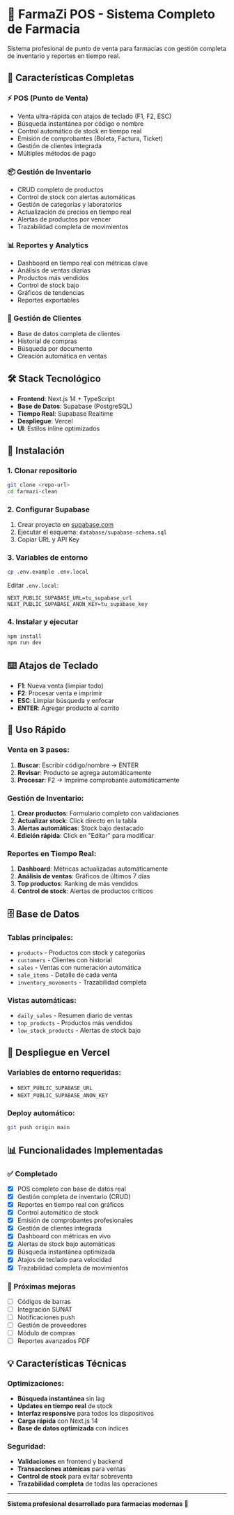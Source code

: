 # 💊 FarmaZi POS - Sistema Completo de Farmacia

Sistema profesional de punto de venta para farmacias con gestión completa de inventario y reportes en tiempo real.

## 🚀 Características Completas

### ⚡ POS (Punto de Venta)
- Venta ultra-rápida con atajos de teclado (F1, F2, ESC)
- Búsqueda instantánea por código o nombre
- Control automático de stock en tiempo real
- Emisión de comprobantes (Boleta, Factura, Ticket)
- Gestión de clientes integrada
- Múltiples métodos de pago

### 📦 Gestión de Inventario
- CRUD completo de productos
- Control de stock con alertas automáticas
- Gestión de categorías y laboratorios
- Actualización de precios en tiempo real
- Alertas de productos por vencer
- Trazabilidad completa de movimientos

### 📊 Reportes y Analytics
- Dashboard en tiempo real con métricas clave
- Análisis de ventas diarias
- Productos más vendidos
- Control de stock bajo
- Gráficos de tendencias
- Reportes exportables

### 👥 Gestión de Clientes
- Base de datos completa de clientes
- Historial de compras
- Búsqueda por documento
- Creación automática en ventas

## 🛠️ Stack Tecnológico

- **Frontend**: Next.js 14 + TypeScript
- **Base de Datos**: Supabase (PostgreSQL)
- **Tiempo Real**: Supabase Realtime
- **Despliegue**: Vercel
- **UI**: Estilos inline optimizados

## 🚀 Instalación

### 1. Clonar repositorio
```bash
git clone <repo-url>
cd farmazi-clean
```

### 2. Configurar Supabase
1. Crear proyecto en [supabase.com](https://supabase.com)
2. Ejecutar el esquema: `database/supabase-schema.sql`
3. Copiar URL y API Key

### 3. Variables de entorno
```bash
cp .env.example .env.local
```

Editar `.env.local`:
```env
NEXT_PUBLIC_SUPABASE_URL=tu_supabase_url
NEXT_PUBLIC_SUPABASE_ANON_KEY=tu_supabase_key
```

### 4. Instalar y ejecutar
```bash
npm install
npm run dev
```

## ⌨️ Atajos de Teclado

- **F1**: Nueva venta (limpiar todo)
- **F2**: Procesar venta e imprimir
- **ESC**: Limpiar búsqueda y enfocar
- **ENTER**: Agregar producto al carrito

## 📱 Uso Rápido

### Venta en 3 pasos:
1. **Buscar**: Escribir código/nombre → ENTER
2. **Revisar**: Producto se agrega automáticamente
3. **Procesar**: F2 → Imprime comprobante automáticamente

### Gestión de Inventario:
1. **Crear productos**: Formulario completo con validaciones
2. **Actualizar stock**: Click directo en la tabla
3. **Alertas automáticas**: Stock bajo destacado
4. **Edición rápida**: Click en "Editar" para modificar

### Reportes en Tiempo Real:
1. **Dashboard**: Métricas actualizadas automáticamente
2. **Análisis de ventas**: Gráficos de últimos 7 días
3. **Top productos**: Ranking de más vendidos
4. **Control de stock**: Alertas de productos críticos

## 🗄️ Base de Datos

### Tablas principales:
- `products` - Productos con stock y categorías
- `customers` - Clientes con historial
- `sales` - Ventas con numeración automática
- `sale_items` - Detalle de cada venta
- `inventory_movements` - Trazabilidad completa

### Vistas automáticas:
- `daily_sales` - Resumen diario de ventas
- `top_products` - Productos más vendidos
- `low_stock_products` - Alertas de stock bajo

## 🚀 Despliegue en Vercel

### Variables de entorno requeridas:
- `NEXT_PUBLIC_SUPABASE_URL`
- `NEXT_PUBLIC_SUPABASE_ANON_KEY`

### Deploy automático:
```bash
git push origin main
```

## 📊 Funcionalidades Implementadas

### ✅ Completado
- [x] POS completo con base de datos real
- [x] Gestión completa de inventario (CRUD)
- [x] Reportes en tiempo real con gráficos
- [x] Control automático de stock
- [x] Emisión de comprobantes profesionales
- [x] Gestión de clientes integrada
- [x] Dashboard con métricas en vivo
- [x] Alertas de stock bajo automáticas
- [x] Búsqueda instantánea optimizada
- [x] Atajos de teclado para velocidad
- [x] Trazabilidad completa de movimientos

### 🚧 Próximas mejoras
- [ ] Códigos de barras
- [ ] Integración SUNAT
- [ ] Notificaciones push
- [ ] Gestión de proveedores
- [ ] Módulo de compras
- [ ] Reportes avanzados PDF

## 💡 Características Técnicas

### Optimizaciones:
- **Búsqueda instantánea** sin lag
- **Updates en tiempo real** de stock
- **Interfaz responsive** para todos los dispositivos
- **Carga rápida** con Next.js 14
- **Base de datos optimizada** con índices

### Seguridad:
- **Validaciones** en frontend y backend
- **Transacciones atómicas** para ventas
- **Control de stock** para evitar sobreventa
- **Trazabilidad completa** de todas las operaciones

---

**Sistema profesional desarrollado para farmacias modernas** 💊